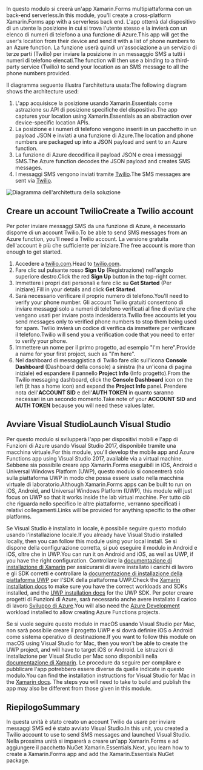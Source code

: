 <span data-ttu-id="5e13a-101">In questo modulo si creerà un'app Xamarin.Forms multipiattaforma con un back-end serverless.</span><span class="sxs-lookup"><span data-stu-id="5e13a-101">In this module, you'll create a cross-platform Xamarin.Forms app with a serverless back end.</span></span> <span data-ttu-id="5e13a-102">L'app otterrà dal dispositivo di un utente la posizione in cui si trova l'utente stesso e la invierà con un elenco di numeri di telefono a una funzione di Azure.</span><span class="sxs-lookup"><span data-stu-id="5e13a-102">This app will get the user's location from their device and send it with a list of phone numbers to an Azure function.</span></span> <span data-ttu-id="5e13a-103">La funzione userà quindi un'associazione a un servizio di terze parti (Twilio) per inviare la posizione in un messaggio SMS a tutti i numeri di telefono elencati.</span><span class="sxs-lookup"><span data-stu-id="5e13a-103">The function will then use a binding to a third-party service (Twilio) to send your location as an SMS message to all the phone numbers provided.</span></span>

<span data-ttu-id="5e13a-104">Il diagramma seguente illustra l'architettura usata:</span><span class="sxs-lookup"><span data-stu-id="5e13a-104">The following diagram shows the architecture used:</span></span>

1. <span data-ttu-id="5e13a-105">L'app acquisisce la posizione usando Xamarin.Essentials come astrazione su API di posizione specifiche del dispositivo.</span><span class="sxs-lookup"><span data-stu-id="5e13a-105">The app captures your location using Xamarin.Essentials as an abstraction over device-specific location APIs.</span></span>
2. <span data-ttu-id="5e13a-106">La posizione e i numeri di telefono vengono inseriti in un pacchetto in un payload JSON e inviati a una funzione di Azure.</span><span class="sxs-lookup"><span data-stu-id="5e13a-106">The location and phone numbers are packaged up into a JSON payload and sent to an Azure function.</span></span>
3. <span data-ttu-id="5e13a-107">La funzione di Azure decodifica il payload JSON e crea i messaggi SMS.</span><span class="sxs-lookup"><span data-stu-id="5e13a-107">The Azure function decodes the JSON payload and creates SMS messages.</span></span>
4. <span data-ttu-id="5e13a-108">I messaggi SMS vengono inviati tramite [Twilio](http://twilio.com).</span><span class="sxs-lookup"><span data-stu-id="5e13a-108">The SMS messages are sent via [Twilio](http://twilio.com).</span></span>

![Diagramma dell'architettura della soluzione](../media-drafts/1-architecture.png)

## <a name="create-a-twilio-account"></a><span data-ttu-id="5e13a-110">Creare un account Twilio</span><span class="sxs-lookup"><span data-stu-id="5e13a-110">Create a Twilio account</span></span>

<span data-ttu-id="5e13a-111">Per poter inviare messaggi SMS da una funzione di Azure, è necessario disporre di un account Twilio.</span><span class="sxs-lookup"><span data-stu-id="5e13a-111">To be able to send SMS messages from an Azure function, you'll need a Twilio account.</span></span> <span data-ttu-id="5e13a-112">La versione gratuita dell'account è più che sufficiente per iniziare.</span><span class="sxs-lookup"><span data-stu-id="5e13a-112">The free account is more than enough to get started.</span></span>

1. <span data-ttu-id="5e13a-113">Accedere a [twilio.com](https://twilio.com).</span><span class="sxs-lookup"><span data-stu-id="5e13a-113">Head to [twilio.com](https://twilio.com).</span></span>
2. <span data-ttu-id="5e13a-114">Fare clic sul pulsante rosso **Sign Up** (Registrazione) nell'angolo superiore destro.</span><span class="sxs-lookup"><span data-stu-id="5e13a-114">Click the red **Sign Up** button in the top-right corner.</span></span>
3. <span data-ttu-id="5e13a-115">Immettere i propri dati personali e fare clic su **Get Started** (Per iniziare).</span><span class="sxs-lookup"><span data-stu-id="5e13a-115">Fill in your details and click **Get Started**.</span></span>
4. <span data-ttu-id="5e13a-116">Sarà necessario verificare il proprio numero di telefono.</span><span class="sxs-lookup"><span data-stu-id="5e13a-116">You'll need to verify your phone number.</span></span> <span data-ttu-id="5e13a-117">Gli account Twilio gratuiti consentono di inviare messaggi solo a numeri di telefono verificati al fine di evitare che vengano usati per inviare posta indesiderata.</span><span class="sxs-lookup"><span data-stu-id="5e13a-117">Twilio free accounts let you send messages only to verified phone numbers to stop them being used for spam.</span></span> <span data-ttu-id="5e13a-118">Twilio invierà un codice di verifica da immettere per verificare il telefono.</span><span class="sxs-lookup"><span data-stu-id="5e13a-118">Twilio will send you a verification code that you need to enter to verify your phone.</span></span>
5. <span data-ttu-id="5e13a-119">Immettere un nome per il primo progetto, ad esempio "I'm here".</span><span class="sxs-lookup"><span data-stu-id="5e13a-119">Provide a name for your first project, such as "I'm here".</span></span>
6. <span data-ttu-id="5e13a-120">Nel dashboard di messaggistica di Twilio fare clic sull'icona **Console Dashboard** (Dashboard della console) a sinistra (ha un'icona di pagina iniziale) ed espandere il pannello **Project Info** (Info progetto).</span><span class="sxs-lookup"><span data-stu-id="5e13a-120">From the Twilio messaging dashboard, click the **Console Dashboard** icon on the left (it has a home icon) and expand the **Project Info** panel.</span></span> <span data-ttu-id="5e13a-121">Prendere nota dell'**ACCOUNT SID** e dell'**AUTH TOKEN** in quanto saranno necessari in un secondo momento.</span><span class="sxs-lookup"><span data-stu-id="5e13a-121">Take note of your **ACCOUNT SID** and **AUTH TOKEN** because you will need these values later.</span></span>

## <a name="launch-visual-studio"></a><span data-ttu-id="5e13a-122">Avviare Visual Studio</span><span class="sxs-lookup"><span data-stu-id="5e13a-122">Launch Visual Studio</span></span>

<span data-ttu-id="5e13a-123">Per questo modulo si svilupperà l'app per dispositivi mobili e l'app di Funzioni di Azure usando Visual Studio 2017, disponibile tramite una macchina virtuale.</span><span class="sxs-lookup"><span data-stu-id="5e13a-123">For this module, you'll develop the mobile app and Azure Functions app using Visual Studio 2017, available via a virtual machine.</span></span> <span data-ttu-id="5e13a-124">Sebbene sia possibile creare app Xamarin.Forms eseguibili in iOS, Android e Universal Windows Platform (UWP), questo modulo si concentrerà solo sulla piattaforma UWP in modo che possa essere usato nella macchina virtuale di laboratorio.</span><span class="sxs-lookup"><span data-stu-id="5e13a-124">Although Xamarin.Forms apps can be built to run on iOS, Android, and Universal Windows Platform (UWP), this module will just focus on UWP so that it works inside the lab virtual machine.</span></span> <span data-ttu-id="5e13a-125">Per tutto ciò che riguarda nello specifico le altre piattaforme, verranno specificati i relativi collegamenti.</span><span class="sxs-lookup"><span data-stu-id="5e13a-125">Links will be provided for anything specific to the other platforms.</span></span>

<!-- TODO - add HoL link button here -->

<span data-ttu-id="5e13a-126">Se Visual Studio è installato in locale, è possibile seguire questo modulo usando l'installazione locale.</span><span class="sxs-lookup"><span data-stu-id="5e13a-126">If you already have Visual Studio installed locally, then you can follow this module using your local install.</span></span> <span data-ttu-id="5e13a-127">Se si dispone della configurazione corretta, si può eseguire il modulo in Android e iOS, oltre che in UWP.</span><span class="sxs-lookup"><span data-stu-id="5e13a-127">You can run it on Android and iOS, as well as UWP, if you have the right configuration.</span></span> <span data-ttu-id="5e13a-128">Controllare la [documentazione di installazione di Xamarin](https://docs.microsoft.com/xamarin/cross-platform/get-started/installation/windows) per assicurarsi di avere installato i carichi di lavoro e gli SDK corretti e controllare la [documentazione di installazione della piattaforma UWP](https://docs.microsoft.com/visualstudio/cross-platform/develop-apps-for-the-universal-windows-platform-uwp#requirements) per l'SDK della piattaforma UWP.</span><span class="sxs-lookup"><span data-stu-id="5e13a-128">Check the [Xamarin installation docs](https://docs.microsoft.com/xamarin/cross-platform/get-started/installation/windows) to make sure you have the correct workloads and SDKs installed, and the [UWP installation docs](https://docs.microsoft.com/visualstudio/cross-platform/develop-apps-for-the-universal-windows-platform-uwp#requirements) for the UWP SDK.</span></span> <span data-ttu-id="5e13a-129">Per poter creare progetti di Funzioni di Azure, sarà necessario anche avere installato il carico di lavoro [Sviluppo di Azure](https://docs.microsoft.com/azure/azure-functions/functions-develop-vs#prerequisites).</span><span class="sxs-lookup"><span data-stu-id="5e13a-129">You will also need the [Azure Development](https://docs.microsoft.com/azure/azure-functions/functions-develop-vs#prerequisites) workload installed to allow creating Azure Functions projects.</span></span>

<span data-ttu-id="5e13a-130">Se si vuole seguire questo modulo in macOS usando Visual Studio per Mac, non sarà possibile creare il progetto UWP e si dovrà definire iOS o Android come sistema operativo di destinazione.</span><span class="sxs-lookup"><span data-stu-id="5e13a-130">If you want to follow this module on macOS using Visual Studio for Mac, then you won't be able to create the UWP project, and will have to target iOS or Android.</span></span> <span data-ttu-id="5e13a-131">Le istruzioni di installazione per Visual Studio per Mac sono disponibili nella [documentazione di Xamarin](https://docs.microsoft.com/visualstudio/cross-platform/setup-and-install#mac-setup-apple-id-xcode-and-xamarin). Le procedure da seguire per compilare e pubblicare l'app potrebbero essere diverse da quelle indicate in questo modulo.</span><span class="sxs-lookup"><span data-stu-id="5e13a-131">You can find the installation instructions for Visual Studio for Mac in the [Xamarin docs](https://docs.microsoft.com/visualstudio/cross-platform/setup-and-install#mac-setup-apple-id-xcode-and-xamarin). The steps you will need to take to build and publish the app may also be different from those given in this module.</span></span>

## <a name="summary"></a><span data-ttu-id="5e13a-132">Riepilogo</span><span class="sxs-lookup"><span data-stu-id="5e13a-132">Summary</span></span>

<span data-ttu-id="5e13a-133">In questa unità è stato creato un account Twilio da usare per inviare messaggi SMS ed è stato avviato Visual Studio.</span><span class="sxs-lookup"><span data-stu-id="5e13a-133">In this unit, you created a Twilio account to use to send SMS messages and launched Visual Studio.</span></span> <span data-ttu-id="5e13a-134">Nella prossima unità si imparerà a creare un'app Xamarin.Forms e ad aggiungere il pacchetto NuGet Xamarin.Essentials.</span><span class="sxs-lookup"><span data-stu-id="5e13a-134">Next, you learn how to create a Xamarin.Forms app and add the Xamarin.Essentials NuGet package.</span></span>